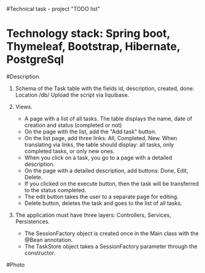 #Technical task - project "TODO list"

# Technology stack: Spring boot, Thymeleaf, Bootstrap, Hibernate, PostgreSql

#Description.

1. Schema of the Task table with the fields id, description, created, done. Location /db/
   Upload the script via liquibase.

2. Views.
    - A page with a list of all tasks. The table displays the name, date of creation and status (completed or not)
    - On the page with the list, add the "Add task" button.
    - On the list page, add three links: All, Completed, New. When translating via links, the table should display: all tasks, only completed tasks, or only new ones.
    - When you click on a task, you go to a page with a detailed description.
    - On the page with a detailed description, add buttons: Done, Edit, Delete.
    - If you clicked on the execute button, then the task will be transferred to the status completed.
    - The edit button takes the user to a separate page for editing.
    - Delete button, deletes the task and goes to the list of all tasks.

3. The application must have three layers: Controllers, Services, Persistences.
    - The SessionFactory object is created once in the Main class with the @Bean annotation.
    - The TaskStore object takes a SessionFactory parameter through the constructor.


#Photo